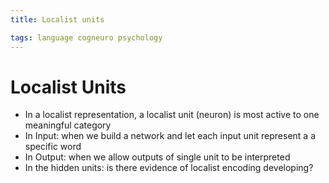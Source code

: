 ```yaml
---
title: Localist units

tags: language cogneuro psychology 
---
```


# Localist Units
- In a localist representation, a localist unit (neuron) is most active to one meaningful category
- In Input: when we build a network and let each input unit represent a a specific word
- In Output: when we allow outputs of single unit to be interpreted
- In the hidden units: is there evidence of localist encoding developing?












